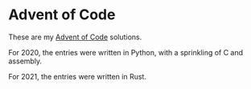 # Advent of Code

These are my [Advent of Code](https://adventofcode/) solutions.

For 2020, the entries were written in Python, with a sprinkling of C and assembly.

For 2021, the entries were written in Rust.
